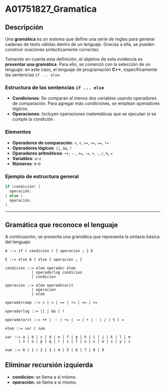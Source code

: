 # A01751827_Gramatica
## Descripción

Una **gramática** es un sistema que define una serie de reglas para generar cadenas de texto válidas dentro de un lenguaje. Gracias a ella, se pueden construir oraciones sintácticamente correctas.

Tomando en cuenta esta definición, el objetivo de esta evidencia es **presentar una gramática**. Para ello, se comenzó con la selección de un lenguaje: en este caso, el lenguaje de programación **C++**, específicamente las sentencias `if ... else`.

### Estructura de las sentencias `if ... else`

- **Condiciones**: Se comparan al menos dos variables usando operadores de comparación. Para agregar más condiciones, se emplean operadores lógicos.
- **Operaciones**: Incluyen operaciones matemáticas que se ejecutan si se cumple la condición.

### Elementos

- **Operadores de comparación**: `>`, `<`, `>=`, `<=`, `==`, `!=`
- **Operadores lógicos**: `||`, `&&`, `!`
- **Operadores aritméticos**: `++`, `--`, `+=`, `-=`, `+`, `-`, `/`, `%`, `=`
- **Variables**: `a`–`z`
- **Números**: `0`–`9`

### Ejemplo de estructura general

```cpp
if (condición) {
  operación;
} else {
  operación;
}
```

---

## Gramática que reconoce el lenguaje

A continuación, se presenta una gramática que representa la sintaxis básica del lenguaje:

```ebnf
A ::= if ( condicion ) { operacion ; } E

E ::= else A | else { operacion ; }

condicion ::= elem operador elem
            | operadorlog condicion
            | condicion

operacion ::= elem operadorarit
            | operacion
            | elem

operadorcomp ::= > | < | == | != | <= | >=

operadorlog ::= || | && | !

operadorarit ::= ++ | -- | += | -= | + | - | / | % | =

elem ::= var | num

var ::= a | b | c | d | e | f | g | h | i | j | k | l | m
      | n | o | p | q | r | s | t | u | v | w | x | y | z

num ::= 0 | 1 | 2 | 3 | 4 | 5 | 6 | 7 | 8 | 9
```

## Eliminar recursión izquierda
- **condicion:** se llama a sí mismo.
- **operación:** se llama a sí mismo.
